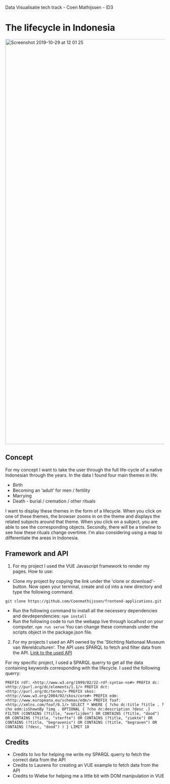 Data Visualisatie tech track - Coen Mathijssen - ID3
# The lifecycle in Indonesia
<img width="1280" alt="Screenshot 2019-10-29 at 12 01 25" src="https://user-images.githubusercontent.com/43337909/67764689-cc159080-fa4a-11e9-9c40-ca530c4bec89.png">


## Concept
For my concept I want to take the user through the full life-cycle of a native Indonesian through the years. In the data I found four main themes in life:
- Birth
- Becoming an ‘adult’ for men / fertility
- Marrying
- Death - burial / cremation / other rituals

I want to display these themes in the form of a lifecycle. When you click on one of these themes, the browser zooms in on the theme and displays the related subjects around that theme. When you click on a subject, you are able to see the corresponding objects. Secondly, there will be a timeline to see how these rituals change overtime. I’m also considering using a map to differentiate the areas in Indonesia. 

## Framework and API
1. For my project I used the VUE Javascript framework to render my pages. How to use:
- Clone my project by copying the link under the 'clone or download'-button. Now open your terminal, create and cd into a new directory and type the following command.

`git clone https://github.com/Coenmathijssen/frontend-applications.git`

- Run the following command to install all the necessery dependencies and devdependencies:
`npm install`
- Run the following code to run the webapp live through localhost on your computer. 
`npm run serve`
You can change these commands under the scripts object in the package.json file.

2. For my projects I used an API owned by the 'Stichting Nationaal Museum van Wereldculturen'. The API uses SPARQL to fetch and filter data from the API.
[Link to the used API](https://api.data.netwerkdigitaalerfgoed.nl/datasets/ivo/NMVW/services/NMVW-04/sparql)

For my specific project, I used a SPARQL querry to get all the data containing keywords corresponding with the lifecycle. I used the following querry:

`PREFIX rdf: <http://www.w3.org/1999/02/22-rdf-syntax-ns#>
    PREFIX dc: <http://purl.org/dc/elements/1.1/>
    PREFIX dct: <http://purl.org/dc/terms/>
    PREFIX skos: <http://www.w3.org/2004/02/skos/core#>
    PREFIX edm: <http://www.europeana.eu/schemas/edm/>
    PREFIX foaf: <http://xmlns.com/foaf/0.1/>
    SELECT * WHERE {
     ?cho dc:title ?title .
     ?cho edm:isShownBy ?img .
     OPTIONAL { ?cho dc:description ?desc .}
     FILTER (CONTAINS (?title, "overlijden") OR
             CONTAINS (?title, "dood") OR
             CONTAINS (?title, "sterfte") OR
             CONTAINS (?title, "ziekte") OR
             CONTAINS (?title, "begravenis") OR
             CONTAINS (?title, "begraven") OR
             CONTAINS (?desc, "dood")
     )
    } LIMIT 10`

## Credits
- Credits to Ivo for helping me write my SPARQL querry to fetch the correct data from the API
- Credits to Laurens for creating an VUE example to fetch data from the API
- Credits to Wiebe for helping me a little bit with DOM manipulation in VUE
